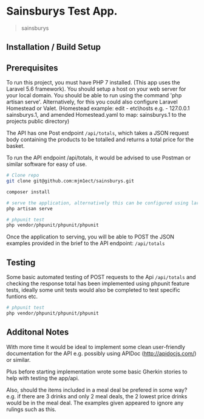 # Sainsburys Test App.

> sainsburys

## Installation / Build Setup

## Prerequisites
To run this project, you must have PHP 7 installed. (This app uses the Laravel 5.6 framework).
You should setup a host on your web server for your local domain. You should be able to run using the command 'php artisan serve'. Alternatively, for this you could also configure Laravel Homestead or Valet. (Homestead example: edit - etc\hosts e.g. - 127.0.0.1 sainsburys.1, and amended Homestead.yaml to map: sainsburys.1 to the projects public directory)

The API has one Post endpoint ```/api/totals```, which takes a JSON request body containing the products to be totalled and returns a total price for the basket.

To run the API endpoint /api/totals, it would be advised to use Postman or similar software for easy of use.

``` bash
# Clone repo
git clone git@github.com:mjm1ect/sainsburys.git

composer install

# serve the application, alternatively this can be configured using laravel Homestead or Valet.
php artisan serve

# phpunit test
php vendor/phpunit/phpunit/phpunit
```

Once the application to serving, you will be able to POST the JSON examples provided in the brief to the API endpoint: ```/api/totals```

## Testing
Some basic automated testing of POST requests to the Api ```/api/totals``` and checking the response total has been implemented using phpunit feature tests, ideally some unit tests would also be completed to test specific funtions etc.

``` bash
# phpunit test
php vendor/phpunit/phpunit/phpunit
```

## Additonal Notes
With more time it would be ideal to implement some clean user-friendly documentation for the API e.g. possibly using APIDoc (http://apidocjs.com/) or similar.

Plus before starting implementation wrote some basic Gherkin stories to help with testing the app/api.

Also, should the items included in a meal deal be prefered in some way? e.g. if there are 3 drinks and only 2 meal deals, the 2 lowest price drinks would be in the meal deal. The examples given appeared to ignore any rulings such as this.



